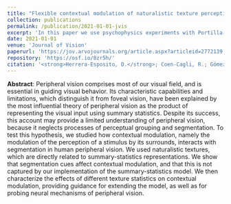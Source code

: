 ```yaml
---
title: "Flexible contextual modulation of naturalistic texture perception in peripheral vision"
collection: publications
permalink: /publication/2021-01-01-jvis
excerpt: 'In this paper we use psychophysics experiments with Portilla-Simoncelli textures to show that texture segmentation affects contextual modulation in peripheral vision. This flexible contextual modulation cannot be accounted for by popular pooling models of crowding. We probe the relevance of different texture properties to contextual modulation, providing guidance for studying the neural mechanisms of flexible contextual modulation.'
date: 2021-01-01
venue: 'Journal of Vision'
paperurl: 'https://jov.arvojournals.org/article.aspx?articleid=2772139'
repository: 'https://osf.io/8zr5h/'
citation: '<strong>Herrera-Esposito, D.</strong>; Coen-Cagli, R.; Gómez-Sena, L; (2021). &quot;Flexible contextual modulation of naturalistic texture perception in peripheral vision&quot; <i>Journal of Vision</i>.'
---
```


**Abstract**: Peripheral vision comprises most of our visual field, and is essential in guiding visual behavior. Its characteristic capabilities and limitations, which distinguish it from foveal vision, have been explained by the most influential theory of peripheral vision as the product of representing the visual input using summary statistics. Despite its success, this account may provide a limited understanding of peripheral vision, because it neglects processes of perceptual grouping and segmentation. To test this hypothesis, we studied how contextual modulation, namely the modulation of the perception of a stimulus by its surrounds, interacts with segmentation in human peripheral vision. We used naturalistic textures, which are directly related to summary-statistics representations. We show that segmentation cues affect contextual modulation, and that this is not captured by our implementation of the summary-statistics model. We then characterize the effects of different texture statistics on contextual modulation, providing guidance for extending the model, as well as for probing neural mechanisms of peripheral vision.

